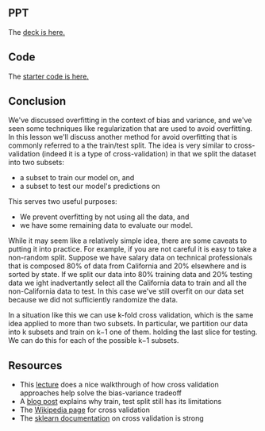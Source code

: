 ## PPT

The [deck is here.](https://github.com/ga-students/DSI-DC-2/blob/master/curriculum/Week-03/3.09-train-test-split-cv/Model%20Evaluation.pdf)

## Code

The [starter code is here.](https://github.com/ga-students/DSI-DC-2/blob/master/curriculum/Week-03/3.09-train-test-split-cv/starter-code.py)

## Conclusion

We've discussed overfitting in the context of bias and variance, and we've seen some techniques like regularization that are used to avoid overfitting. In this lesson we'll discuss another method for avoid overfitting that is commonly referred to a the train/test split. The idea is very similar to cross-validation (indeed it is a type of cross-validation) in that we split the dataset into two subsets:

- a subset to train our model on, and
- a subset to test our model's predictions on

This serves two useful purposes:

- We prevent overfitting by not using all the data, and
- we have some remaining data to evaluate our model.

While it may seem like a relatively simple idea, there are some caveats to putting it into practice. For example, if you are not careful it is easy to take a non-random split. Suppose we have salary data on technical professionals that is composed 80% of data from California and 20% elsewhere and is sorted by state. If we split our data into 80% training data and 20% testing data we ight inadvertantly select all the California data to train and all the non-California data to test. In this case we've still overfit on our data set because we did not sufficiently randomize the data.

In a situation like this we can use k-fold cross validation, which is the same idea applied to more than two subsets. In particular, we partition our data into k subsets and train on k−1 one of them. holding the last slice for testing. We can do this for each of the possible k−1 subsets.

## Resources

- This [lecture](https://www.youtube.com/watch?v=_2ij6eaaSl0) does a nice walkthrough of how cross validation approaches help solve the bias-variance tradeoff
- A [blog post](http://www.win-vector.com/blog/2015/01/random-testtrain-split-is-not-always-enough/) explains why train, test split still has its limitations
- The [Wikipedia page](https://en.wikipedia.org/wiki/Cross-validation_(statistics)) for cross validation
- The [sklearn documentation](http://scikit-learn.org/stable/modules/cross_validation.html#cross-validation) on cross validation is strong

